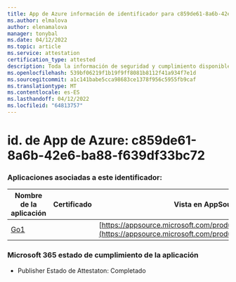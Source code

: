 ```yaml
---
title: App de Azure información de identificador para c859de61-8a6b-42e6-ba88-f639df33bc72
ms.author: elmalova
author: elenamalova
manager: tonybal
ms.date: 04/12/2022
ms.topic: article
ms.service: attestation
certification_type: attested
description: Toda la información de seguridad y cumplimiento disponible para c859de61-8a6b-42e6-ba88-f639df33bc72.
ms.openlocfilehash: 539bf06219f1b19f9ff8081b8112f41a934f7e1d
ms.sourcegitcommit: a1c141babe5cca98683ce1378f956c5955fb9caf
ms.translationtype: MT
ms.contentlocale: es-ES
ms.lasthandoff: 04/12/2022
ms.locfileid: "64813757"
---
```

# <a name="azure-app-id-c859de61-8a6b-42e6-ba88-f639df33bc72"></a>id. de App de Azure: c859de61-8a6b-42e6-ba88-f639df33bc72


### <a name="apps-associated-with-this-id"></a>Aplicaciones asociadas a este identificador:
| **Nombre de la aplicación** | **Certificado** | **Vista en AppSource** |
|--------------|---------------|-----------------------|
| [Go1](../forward/WA200001484.md) |  | [https://appsource.microsoft.com/product/office/WA200001484](https://appsource.microsoft.com/product/office/WA200001484) |

### <a name="microsoft-365-app-compliance-status"></a>Microsoft 365 estado de cumplimiento de la aplicación
- Publisher Estado de Attestaton: Completado

